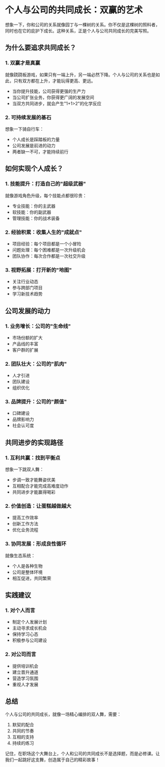 # 个人与公司的共同成长：双赢的艺术

想象一下，你和公司的关系就像园丁与一棵树的关系。你不仅是这棵树的照料者，同时也在它的庇护下成长。这种关系，正是个人与公司共同成长的完美写照。

## 为什么要追求共同成长？

### 1. 双赢才是真赢

就像跷跷板游戏，如果只有一端上升，另一端必然下降。个人与公司的关系也是如此，只有双方都在上升，才能玩得更高、更远。

- 当你提升技能，公司获得更强的生产力
- 当公司扩张业务，你获得更广阔的发展空间
- 当双方共同进步，就会产生"1+1>2"的化学反应

### 2. 可持续发展的基石

想象一下骑自行车：
- 个人成长是踩踏板的力量
- 公司发展是前进的动力
- 两者缺一不可，才能持续前行

## 如何实现个人成长？

### 1. 技能提升：打造自己的"超级武器"

就像游戏角色升级，每个技能点都很珍贵：
- 专业技能：你的主武器
- 软技能：你的副武器
- 管理技能：你的战术装备

### 2. 经验积累：收集人生的"成就点"

- 项目经验：每个项目都是一个小冒险
- 问题处理：每个困难都是一次升级机会
- 团队协作：每次合作都是一次社交升级

### 3. 视野拓展：打开新的"地图"

- 关注行业动态
- 参与跨部门项目
- 学习新技术趋势

## 公司发展的动力

### 1. 业务增长：公司的"生命线"

- 市场份额的扩大
- 产品线的丰富
- 客户群的扩展

### 2. 团队壮大：公司的"肌肉"

- 人才引进
- 团队建设
- 组织优化

### 3. 品牌提升：公司的"颜值"

- 口碑建设
- 品牌影响力
- 社会认可度

## 共同进步的实现路径

### 1. 互利共赢：找到平衡点

想象一下跳双人舞：
- 步调一致才能舞姿优美
- 互相配合才能完成高难度动作
- 共同进步才能赢得喝彩

### 2. 价值创造：让蛋糕越做越大

- 提高工作效率
- 创新工作方法
- 优化业务流程

### 3. 协同发展：形成良性循环

就像生态系统：
- 个人是各种生物
- 公司是整体环境
- 相互促进，共同繁荣

## 实践建议

### 1. 对个人而言

- 制定个人发展计划
- 主动寻求成长机会
- 保持学习心态
- 积极参与公司建设

### 2. 对公司而言

- 提供培训机会
- 建立晋升通道
- 营造学习氛围
- 重视人才发展

## 总结

个人与公司的共同成长，就像一场精心编排的双人舞，需要：
1. 默契的配合
2. 共同的节奏
3. 互相的支持
4. 持续的练习

记住，在职场这个大舞台上，个人和公司的共同成长不是选择题，而是必修课。让我们一起跳好这支舞，创造属于自己的精彩故事！